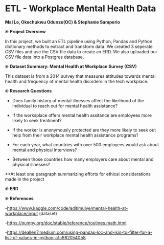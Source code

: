 # ETL - Workplace Mental Health Data

 **Mai Le, Okechukwu Odunze(OC) & Stephanie Samperio**



⦿ **Project Overview**

   In this project, we built an ETL pipeline using Python, Pandas and Python dictionary methods to extract and transform data. We created 3 seperate CSV files and use the CSV file data to create an ERD. We also uploaded our CSV file data into a Postgres database.
   
 ⦿ **Dataset Summary: Mental​ Health​ at Workplace ​Survey (CSV)**
 
   This dataset is from a 2014 survey that measures attitudes towards mental health and frequency of mental health disorders in the tech workplace.
 


⦿ **Research Questions**
   - Does family history of mental illnesses affect the likelihood of the individual to reach out for mental health assistance?
     
   -  If the worksplace offers mental health assitance are employees more likely to seek treatment?

   -  If the worker is anonymously protected are they more likely to seek out help from their workplace mental health assistance programs?
     
   -  For each year, what countries with over 500 employees would ask about mental and physical interviews?

   - Between those countries how many employers care about mental and physical illnesses?
    
   **At least one paragraph summarizing efforts for ethical considerations made in the project

⦿ **ERD**



⦿ **References**

-https://www.kaggle.com/code/aditimulye/mental-health-at-workplace/input (dataset)

-https://numpy.org/doc/stable/reference/routines.math.html

-https://deallen7.medium.com/using-pandas-loc-and-isin-to-filter-for-a-list-of-values-in-python-a1c862054058

